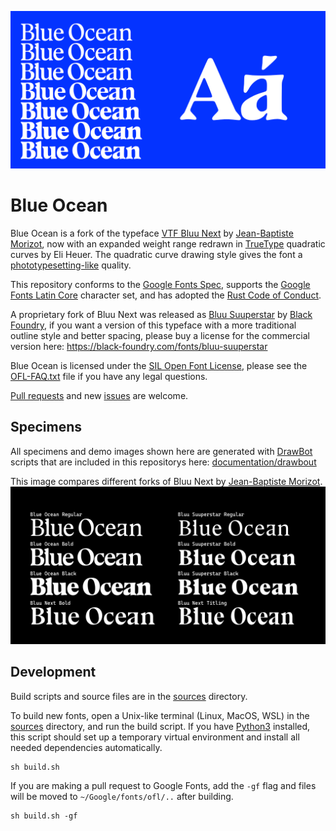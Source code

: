 ![Sample](documentation/drawbot/variable-font-specimen-001-alpha.gif)

# Blue Ocean

Blue Ocean is a fork of the typeface [VTF Bluu Next](https://velvetyne.fr/fonts/bluu/) by [Jean-Baptiste Morizot](https://github.com/jbmorizot/BluuNext), now with an expanded weight range redrawn in [TrueType](https://en.wikipedia.org/wiki/TrueType#Outlines) quadratic curves by Eli Heuer. The quadratic curve drawing style gives the font a [phototypesetting-like](https://en.wikipedia.org/wiki/Phototypesetting) quality.

This repository conforms to the [Google Fonts Spec](https://github.com/googlefonts/gf-docs/tree/master/Spec), supports the [Google Fonts Latin Core](CHARACTER_SET.txt) character set, and has adopted the [Rust Code of Conduct](https://www.rust-lang.org/policies/code-of-conduct).

A proprietary fork of Bluu Next was released as [Bluu Suuperstar](https://black-foundry.com/fonts/bluu-suuperstar) by [Black Foundry](https://black-foundry.com), if you want a version of this typeface with a more traditional outline style and better spacing, please buy a license for the commercial version here: https://black-foundry.com/fonts/bluu-suuperstar

Blue Ocean is licensed under the [SIL Open Font License](OFL.txt), please see the [OFL-FAQ.txt](OFL-FAQ.txt) file if you have any legal questions.

[Pull requests](https://github.com/eliheuer/blue-ocean/pulls) and new [issues](https://github.com/eliheuer/blue-ocean/issues) are welcome.

## Specimens
All specimens and demo images shown here are generated with [DrawBot](https://www.drawbot.com) scripts that are included in this repositorys here: [documentation/drawbout](https://github.com/eliheuer/blue-ocean/tree/main/documentation/drawbot)

This image compares different forks of Bluu Next by [Jean-Baptiste Morizot](https://github.com/jbmorizot/BluuNext).
![comparison helper image](documentation/drawbot/comparison-helper.gif)

## Development

Build scripts and source files are in the [sources](sources) directory.

To build new fonts, open a Unix-like terminal (Linux, MacOS, WSL) in the [sources](sources) directory, and run the build script. If you have [Python3](https://www.python.org/) installed, this script should set up a temporary virtual environment and install all needed dependencies automatically.
```
sh build.sh
```
If you are making a pull request to Google Fonts, add the `-gf` flag and files will be moved to `~/Google/fonts/ofl/..` after building.
```
sh build.sh -gf
```
